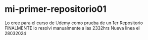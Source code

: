 # mi-primer-repositorio01
Lo cree para el curso de Udemy como prueba de un 1er Repositorio
 FiNALMENTE lo resolvi manualmente a las 2332hrs
Nueva linea el 28032024